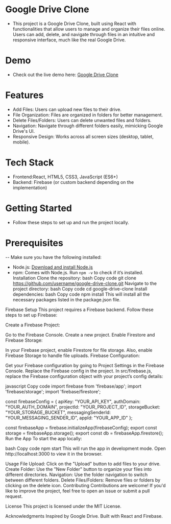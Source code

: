 # Google Drive Clone
- This project is a Google Drive Clone, built using React with functionalities that allow users to manage and organize their files online. Users can add, delete, and navigate through files in an intuitive and responsive interface, much like the real Google Drive.

# Demo
- Check out the live demo here: [Google Drive Clone](https://google-drive-one.vercel.app/)

# Features
- Add Files: Users can upload new files to their drive.
- File Organization: Files are organized in folders for better management.
- Delete Files/Folders: Users can delete unwanted files and folders.
- Navigation: Navigate through different folders easily, mimicking Google Drive's UI.
- Responsive Design: Works across all screen sizes (desktop, tablet, mobile).
# Tech Stack
- Frontend:React, HTML5, CSS3, JavaScript (ES6+)
- Backend: Firebase (or custom backend depending on the implementation)
# Getting Started
- Follow these steps to set up and run the project locally.
# Prerequisites
-- Make sure you have the following installed:
- Node.js: [Download and install Node.js](https://nodejs.org/en)
- npm: Comes with Node.js. Run `npm -v` to check if it’s installed.
Installation
Clone the repository:
bash
Copy code
git clone https://github.com/username/google-drive-clone.git
Navigate to the project directory:
bash
Copy code
cd google-drive-clone
Install dependencies:
bash
Copy code
npm install
This will install all the necessary packages listed in the package.json file.

Firebase Setup
This project requires a Firebase backend. Follow these steps to set up Firebase:

Create a Firebase Project:

Go to the Firebase Console.
Create a new project.
Enable Firestore and Firebase Storage:

In your Firebase project, enable Firestore for file storage.
Also, enable Firebase Storage to handle file uploads.
Firebase Configuration:

Get your Firebase configuration by going to Project Settings in the Firebase Console.
Replace the Firebase config in the project.
In src/firebase.js, replace the Firebase configuration object with your project’s config details:

javascript
Copy code
import firebase from 'firebase/app';
import 'firebase/storage';
import 'firebase/firestore';

const firebaseConfig = {
  apiKey: "YOUR_API_KEY",
  authDomain: "YOUR_AUTH_DOMAIN",
  projectId: "YOUR_PROJECT_ID",
  storageBucket: "YOUR_STORAGE_BUCKET",
  messagingSenderId: "YOUR_MESSAGING_SENDER_ID",
  appId: "YOUR_APP_ID"
};

const firebaseApp = firebase.initializeApp(firebaseConfig);
export const storage = firebaseApp.storage();
export const db = firebaseApp.firestore();
Run the App
To start the app locally:

bash
Copy code
npm start
This will run the app in development mode. Open http://localhost:3000 to view it in the browser.

Usage
File Upload: Click on the "Upload" button to add files to your drive.
Create Folder: Use the "New Folder" button to organize your files into different directories.
Navigation: Use the folder navigation to switch between different folders.
Delete Files/Folders: Remove files or folders by clicking on the delete icon.
Contributing
Contributions are welcome! If you'd like to improve the project, feel free to open an issue or submit a pull request.

License
This project is licensed under the MIT License.

Acknowledgments
Inspired by Google Drive.
Built with React and Firebase.
